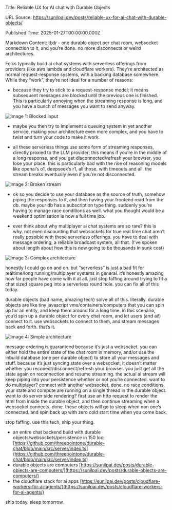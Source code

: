 Title: Reliable UX for AI chat with Durable Objects

URL Source: https://sunilpai.dev/posts/reliable-ux-for-ai-chat-with-durable-objects/

Published Time: 2025-01-27T00:00:00.000Z

Markdown Content:
tl;dr - one durable object per chat room, websocket connection to it, and you’re done. no more disconnects or weird architectures.

Folks typically build ai chat systems with serverless offerings from providers (like aws lambda and cloudflare workers). They’re architected as normal request-response systems, with a backing database somewhere. While they “work”, they’re not ideal for a number of reasons:

*   because they try to stick to a request-response model; it means subsequent messages are blocked until the previous one is finished. This is particularly annoying when the streaming response is long, and you have a bunch of messages you want to send anyway.

![Image 1: Blocked input](https://sunilpai.dev/_astro/blocked-input.6NctWzd9_ZNAg5K.webp)

*   maybe you then try to implement a queuing system in yet another service, making your architecture even more complex, and you have to twist and turn your code to make it work.

*   all these serverless things use some form of streaming responses, directly proxied to the LLM provider; this means if you’re in the middle of a long response, and you get disconnected/refresh your browser, you lose your place. this is particularly bad with the rise of reasoning models like openai’s o1, deepseek’s r1, all those. with timeouts and all, the stream breaks eventually even if you’re not disconnected.


![Image 2: Broken stream](https://sunilpai.dev/_astro/broken-stream.Ble2Zyv7_23qkzF.webp)

*   ok so you decide to use your database as the source of truth, somehow piping the responses to it, and then having your frontend read from the db. maybe your db has a subscription type thing. suddenly you’re having to manage race conditions as well. what you thought would be a weekend optimisation is now a full time job.

*   ever think about why multiplayer ai chat systems are so rare? this is why. not even discounting that websockets for true real time chat aren’t really possible with these serverless offerings. you have to deal with message ordering, a reliable broadcast system, all that. (I’ve spoken about length about how this is now going to be thousands in sunk cost)


![Image 3: Complex architecture](https://sunilpai.dev/_astro/complex-architecture.gFj5o0uy_1rVeCK.webp)

honestly I could go on and on. but “serverless” is just a bad fit for realtime/long running/multiplayer systems in general. it’s honestly amazing how far people have come with it at all. just stop faffing around trying to fit a chat sized square peg into a serverless round hole. you can fix all of this today.

durable objects (bad name, amazing tech) solve all of this. literally. durable objects are like tiny javascript vms/containers/computers that you can spin up for an entity, and keep them around for a long time. in this scenario, you’d spin up a durable object for every chat room, and let users (and ai!) connect to it. use websockets to connect to them, and stream messages back and forth. that’s it.

![Image 4: Simple architecture](https://sunilpai.dev/_astro/simple-architecture.Akf3G_u-_1T64fV.webp)

message ordering is guaranteed because it’s just a websocket. you can either hold the entire state of the chat room in memory, and/or use the inbuild database (one per durable object) to store all your messages and stuff. because it’s just syncing state over a websocket, it doesn’t matter whether you reconect/disconnect/refresh your browser. you just get all the state again on reconnection and resume streaming. the actual ai stream will keep piping into your persistence whether or not you’re connected. want to do multiplayer? connect with another websocket, done. no race conditions, your state and compute are running on a single thread in the durable object. want to do server side rendering? first use an http request to render the html from inside the durable object, and then continue streaming when a websocket connects. done. these objects will go to sleep when non one’s connected. and spin back up with zero cold start time when you come back.

stop faffing. use this tech, ship your thing.

*   an entire chat backend build with durable objects/websockets/persistence in 150 loc: [https://github.com/threepointone/durable-chat/blob/main/src/server/index.ts](https://github.com/threepointone/durable-chat/blob/main/src/server/index.ts)
*   durable objects are computers [https://sunilpai.dev/posts/durable-objects-are-computers/](https://sunilpai.dev/posts/durable-objects-are-computers/)
*   the cloudflare stack for ai apps [https://sunilpai.dev/posts/cloudflare-workers-for-ai-agents/](https://sunilpai.dev/posts/cloudflare-workers-for-ai-agents/)

ship today. sleep tomorrow.
